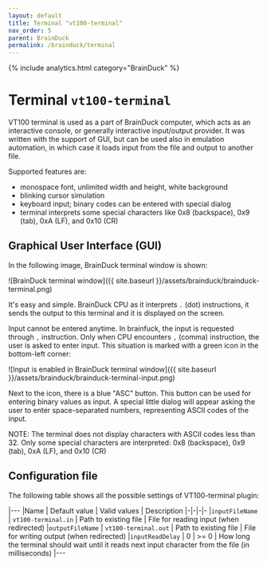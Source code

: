 ```yaml
---
layout: default
title: Terminal "vt100-terminal"
nav_order: 5
parent: BrainDuck
permalink: /brainduck/terminal
---
```


{% include analytics.html category="BrainDuck" %}

# Terminal `vt100-terminal`

VT100 terminal is used as a part of BrainDuck computer, which acts as an interactive console, or generally
interactive input/output provider. It was written with the support of GUI, but can be used also in emulation automation,
in which case it loads input from the file and output to another file.

Supported features are:

- monospace font, unlimited width and height, white background
- blinking cursor simulation
- keyboard input; binary codes can be entered with special dialog
- terminal interprets some special characters like 0x8 (backspace), 0x9 (tab), 0xA (LF), and 0x10 (CR)

## Graphical User Interface (GUI)

In the following image, BrainDuck terminal window is shown:

![BrainDuck terminal window]({{ site.baseurl }}/assets/brainduck/brainduck-terminal.png)

It's easy and simple. BrainDuck CPU as it interprets `.` (dot) instructions, it sends the output to this terminal and it
is displayed on the screen.

Input cannot be entered anytime. In brainfuck, the input is requested through `,` instruction. Only when CPU
encounters `,` (comma) instruction, the user is asked to enter input. This situation is marked with a green icon in the
bottom-left corner:

![Input is enabled in BrainDuck terminal window]({{ site.baseurl }}/assets/brainduck/brainduck-terminal-input.png)

Next to the icon, there is a blue "ASC" button. This button can be used for entering binary values as input. A special
little dialog will appear asking the user to enter space-separated numbers, representing ASCII codes of the input.

NOTE: The terminal does not display characters with ASCII codes less than 32. Only some special characters are
interpreted: 0x8 (backspace), 0x9 (tab), 0xA (LF), and 0x10 (CR)

## Configuration file

The following table shows all the possible settings of VT100-terminal plugin:

|---
|Name | Default value | Valid values | Description
|-|-|-|-
|`inputFileName`   | `vt100-terminal.in`  | Path to existing file | File for reading input (when redirected)
|`outputFileName`  | `vt100-terminal.out` | Path to existing file | File for writing output (when redirected)
|`inputReadDelay`  | 0                    | >= 0 | How long the terminal should wait until it reads next input character from the file (in milliseconds)
|---
